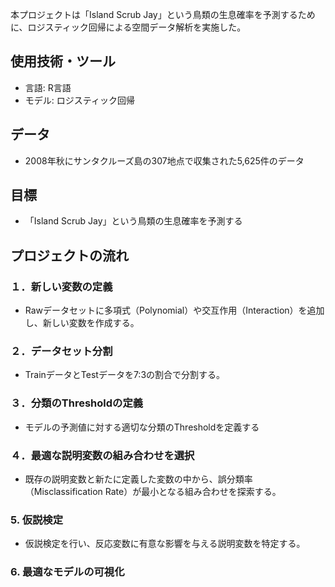 本プロジェクトは「Island Scrub Jay」という鳥類の生息確率を予測するために、ロジスティック回帰による空間データ解析を実施した。

## 使用技術・ツール
- 言語: R言語
- モデル: ロジスティック回帰

## データ
- 2008年秋にサンタクルーズ島の307地点で収集された5,625件のデータ

## 目標
- 「Island Scrub Jay」という鳥類の生息確率を予測する

## プロジェクトの流れ
### １．新しい変数の定義
   - Rawデータセットに多項式（Polynomial）や交互作用（Interaction）を追加し、新しい変数を作成する。
### ２．データセット分割
   - TrainデータとTestデータを7:3の割合で分割する。
### ３．分類のThresholdの定義
   - モデルの予測値に対する適切な分類のThresholdを定義する
### ４．最適な説明変数の組み合わせを選択
   - 既存の説明変数と新たに定義した変数の中から、誤分類率（Misclassification Rate）が最小となる組み合わせを探索する。
### 5. 仮説検定
   - 仮説検定を行い、反応変数に有意な影響を与える説明変数を特定する。
### 6. 最適なモデルの可視化


